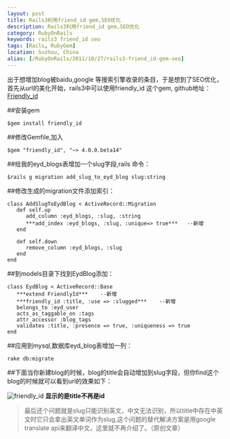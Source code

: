 ```yaml
---
layout: post
title: Rails3利用friend_id gem,SEO优化
description: Rails3利用friend_id gem,SEO优化
category: RubyOnRails
keywords: rails3 friend_id seo
tags: [Rails, RubyGem]
location: Suzhou, China
alias: [/RubyOnRails/2011/10/27/rails3-friend_id-gem-seo]
---
```

出于想增加blog被baidu,google 等搜索引擎收录的条目，于是想到了SEO优化，首先从url的美化开始，rails3中可以使用friendly_id 这个gem, github地址：[Friendly_id][1]

##安装gem

    $gem install friendly_id
##修改Gemfile,加入

    $gem "friendly_id", "~> 4.0.0.beta14"
##给我的eyd_blogs表增加一个slug字段,rails 命令：

    $rails g migration add_slug_to_eyd_blog slug:string
##修改生成的migration文件添加索引：

    class AddSlugToEydBlog < ActiveRecord::Migration
       def self.up
          add_column :eyd_blogs, :slug, :string
          ***add_index :eyd_blogs, :slug, :unique=> true***   --新增
       end

       def self.down
          remove_column :eyd_blogs, :slug
       end
    end
##到models目录下找到EydBlog添加：

    class EydBlog < ActiveRecord::Base
       ***extend FriendlyId***    --新增
       ***friendly_id :title, :use => :slugged***    --新增
       belongs_to :eyd_user
       acts_as_taggable_on :tags
       attr_accessor :blog_tags
       validates :title, :presence => true, :uniqueness => true
    end
##应用到mysql,数据库eyd_blog表增加一列：

    rake db:migrate
##下面当你新建blog的时候，blog的title会自动增加到slug字段，但你find这个blog的时候就可以看到url的效果如下：

![friendly_id][2]
**显示的是title不再是id**

> 最后还个问题就是slug只能识别英文，中文无法识别，所以title中存在中英文时它只会拿出英文单词作为slug,这个问题的替代解决方案是用google translate api来翻译中文，这里就不再介绍了。（原创文章）

  [1]: https://github.com/norman/friendly_id "friendly_id"
  [2]: http://cms.everyday-cn.com/system/pictures/931/large_friendly_id.png?1319703284 "result"

